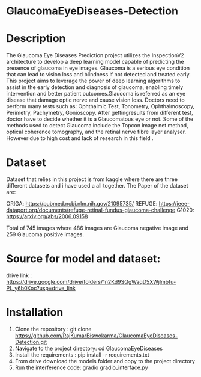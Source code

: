 # GlaucomaEyeDiseases-Detection

# Description

The Glaucoma Eye Diseases Prediction project utilizes the InspectionV2 architecture to develop a deep learning model capable of predicting the presence of glaucoma in eye images. Glaucoma is a serious eye condition that can lead to vision loss and blindness if not detected and treated early. This project aims to leverage the power of deep learning algorithms to assist in the early detection and diagnosis of glaucoma, enabling timely intervention and better patient outcomes.Glaucoma is referred as an eye disease that damage optic nerve and cause vision loss. Doctors need to perform many tests such as: Ophthalmic Test, Tonometry, Ophthalmoscopy, Perimetry, Pachymetry, Gonioscopy. After gettingresults from different test, doctor have to decide whether it is a Glaucomatous eye or not. Some of the methods used to detect Glaucoma include the Topcon image net method, optical coherence tomography, and the retinal nerve fibre layer analyser. However due to high cost and lack of research in this field . 




# Dataset

Dataset that relies in this project is from kaggle where there are three different datasets and i have used a all together. The Paper of the dataset are:

ORIGA: https://pubmed.ncbi.nlm.nih.gov/21095735/
REFUGE: https://ieee-dataport.org/documents/refuge-retinal-fundus-glaucoma-challenge
G1020: https://arxiv.org/abs/2006.09158

Total of 745 images where 486 images are Glaucoma negative image and 259 Glaucoma positive images.

# Source for model and dataset:
drive link : https://drive.google.com/drive/folders/1n2Kd9SQgWaqD5XWjlmbfu-PL_y6b0Xoc?usp=drive_link

# Installation

1. Clone the repository : git clone https://github.com/RajKumarBiswokarma/GlaucomaEyeDiseases-Detection.git
2. Navigate to the project directory: cd GlaucomaEyeDiseases
3. Install the requirements : pip install -r requirements.txt
4. From drive download the models folder and copy to the project directory
5. Run the  interference code: gradio gradio_interface.py

   


